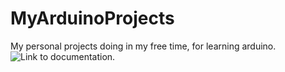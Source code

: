 # MyArduinoProjects
My personal projects doing in my free time, for learning arduino.
![Link to documentation.](https://github.com/Elenadr/MyArduinoProjects/wiki/Dado-Digital)
